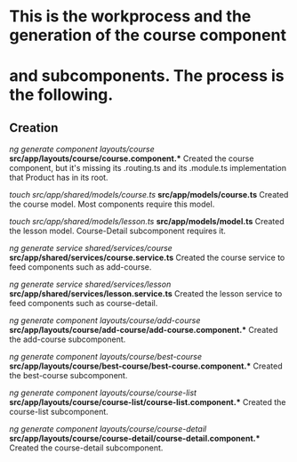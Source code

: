 # This is the workprocess and the generation of the course component
#   and subcomponents. The process is the following.

## Creation
_ng generate component layouts/course_
    __src/app/layouts/course/course.component.*__
    Created the course component, but it's missing its .routing.ts and its .module.ts implementation that Product has in its root.

_touch src/app/shared/models/course.ts_
    __src/app/models/course.ts__
    Created the course model. Most components require this model.

_touch src/app/shared/models/lesson.ts_
    __src/app/models/model.ts__
    Created the lesson model. Course-Detail subcomponent requires it.

_ng generate service shared/services/course_
    __src/app/shared/services/course.service.ts__
    Created the course service to feed components such as add-course.

_ng generate service shared/services/lesson_
    __src/app/shared/services/lesson.service.ts__
    Created the lesson service to feed components such as course-detail.

_ng generate component layouts/course/add-course_
    __src/app/layouts/course/add-course/add-course.component.*__
    Created the add-course subcomponent.

_ng generate component layouts/course/best-course_
    __src/app/layouts/course/best-course/best-course.component.*__
    Created the best-course subcomponent.

_ng generate component layouts/course/course-list_
    __src/app/layouts/course/course-list/course-list.component.*__
    Created the course-list subcomponent.

_ng generate component layouts/course/course-detail_
    __src/app/layouts/course/course-detail/course-detail.component.*__
    Created the course-detail subcomponent.